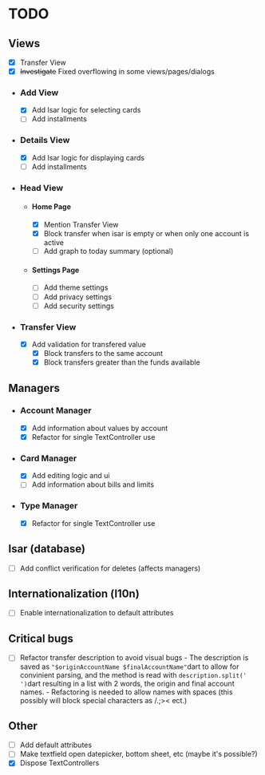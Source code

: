 # TODO

## Views
- [x] Transfer View
- [x] ~~Investigate~~ Fixed overflowing in some views/pages/dialogs 

- ### Add View
    - [x] Add Isar logic for selecting cards
    - [ ] Add installments

- ### Details View
    - [x] Add Isar logic for displaying cards
    - [ ] Add installments

- ### Head View

    - #### Home Page
        - [x] Mention Transfer View
        - [x] Block transfer when isar is empty or when only one account is active
        - [ ] Add graph to today summary (optional)

    - #### Settings Page
        - [ ] Add theme settings
        - [ ] Add privacy settings
        - [ ] Add security settings
        
- ### Transfer View
    - [x] Add validation for transfered value
        - [x] Block transfers to the same account
        - [x] Block transfers greater than the funds available

## Managers

- ### Account Manager
    - [x] Add information about values by account
    - [x] Refactor for single TextController use

- ### Card Manager
    - [x] Add editing logic and ui
    - [ ] Add information about bills and limits

- ### Type Manager
    - [x] Refactor for single TextController use

## Isar (database)
- [ ] Add conflict verification for deletes (affects managers)

## Internationalization (l10n)
- [ ] Enable internationalization to default attributes

## Critical bugs
- [ ] Refactor transfer description to avoid visual bugs
        - The description is saved as ```"$originAccountName $finalAccountName"```dart to allow for convinient parsing, and the method is read with ```description.split(' ')```dart resulting in a list with 2 words, the origin and final account names.
        - Refactoring is needed to allow names with spaces (this possibly will block special characters as /.;>< ect.)


## Other
- [ ] Add default attributes
- [ ] Make textfield open datepicker, bottom sheet, etc (maybe it's possible?)
- [x] Dispose TextControllers
